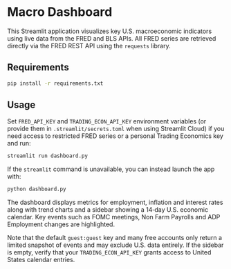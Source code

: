 # Macro Dashboard

This Streamlit application visualizes key U.S. macroeconomic indicators using live data from the FRED and BLS APIs.
All FRED series are retrieved directly via the FRED REST API using the ``requests`` library.

## Requirements

```bash
pip install -r requirements.txt
```

## Usage

Set `FRED_API_KEY` and `TRADING_ECON_API_KEY` environment variables (or provide
them in `.streamlit/secrets.toml` when using Streamlit Cloud) if you need
access to restricted FRED series or a personal Trading Economics key and run:

```bash
streamlit run dashboard.py
```

If the `streamlit` command is unavailable, you can instead launch the app with:

```bash
python dashboard.py
```


The dashboard displays metrics for employment, inflation and interest rates along with trend charts and a sidebar showing a 14‑day U.S. economic calendar. Key events such as FOMC meetings, Non Farm Payrolls and ADP Employment changes are highlighted.

Note that the default `guest:guest` key and many free accounts only return a
limited snapshot of events and may exclude U.S. data entirely. If the sidebar is
empty, verify that your `TRADING_ECON_API_KEY` grants access to United States
calendar entries.

